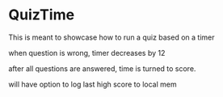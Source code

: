 # QuizTime

This is meant to showcase how to run a quiz based on a timer

when question is wrong, timer decreases by 12

after all questions are answered, time is turned to score.

will have option to log last high score to local mem

